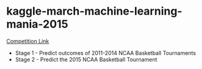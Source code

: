 # kaggle-march-machine-learning-mania-2015
[Competition Link](http://www.kaggle.com/c/march-machine-learning-mania-2015)
 - Stage 1 - Predict outcomes of 2011-2014 NCAA Basketball Tournaments
 - Stage 2 - Predict the 2015 NCAA Basketball Tournament

